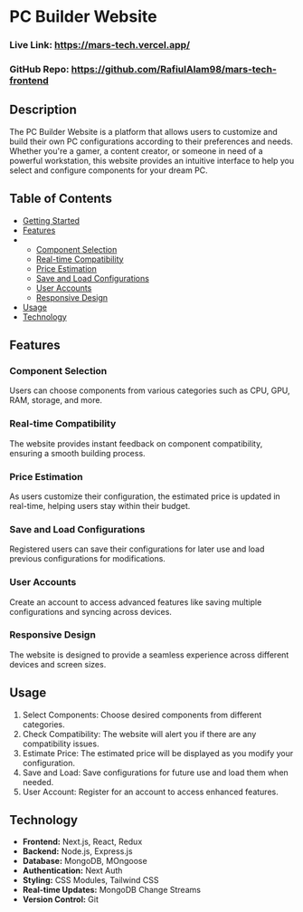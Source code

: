 # PC Builder Website

### Live Link: https://mars-tech.vercel.app/
### GitHub Repo: https://github.com/RafiulAlam98/mars-tech-frontend

## Description

The PC Builder Website is a platform that allows users to customize and build their own PC configurations according to their preferences and needs. Whether you're a gamer, a content creator, or someone in need of a powerful workstation, this website provides an intuitive interface to help you select and configure components for your dream PC.

## Table of Contents

- [Getting Started](#getting-started)
- [Features](#features)
- - [Component Selection](#component-selection)
  - [Real-time Compatibility](#real-time-compatibility)
  - [Price Estimation](#price-estimation)
  - [Save and Load Configurations](#save-and-load-configurations)
  - [User Accounts](#user-accounts)
  - [Responsive Design](#responsive-design)
- [Usage](#usage)
- [Technology](#technology)

## Features

### Component Selection

Users can choose components from various categories such as CPU, GPU, RAM, storage, and more.

### Real-time Compatibility

The website provides instant feedback on component compatibility, ensuring a smooth building process.

### Price Estimation

As users customize their configuration, the estimated price is updated in real-time, helping users stay within their budget.

### Save and Load Configurations

Registered users can save their configurations for later use and load previous configurations for modifications.

### User Accounts

Create an account to access advanced features like saving multiple configurations and syncing across devices.

### Responsive Design

The website is designed to provide a seamless experience across different devices and screen sizes.

## Usage

1. Select Components: Choose desired components from different categories.
2. Check Compatibility: The website will alert you if there are any compatibility issues.
3. Estimate Price: The estimated price will be displayed as you modify your configuration.
4. Save and Load: Save configurations for future use and load them when needed.
5. User Account: Register for an account to access enhanced features.

## Technology

- **Frontend:** Next.js, React, Redux
- **Backend:** Node.js, Express.js
- **Database:** MongoDB, MOngoose
- **Authentication:** Next Auth
- **Styling:** CSS Modules, Tailwind CSS
- **Real-time Updates:** MongoDB Change Streams
- **Version Control:** Git

